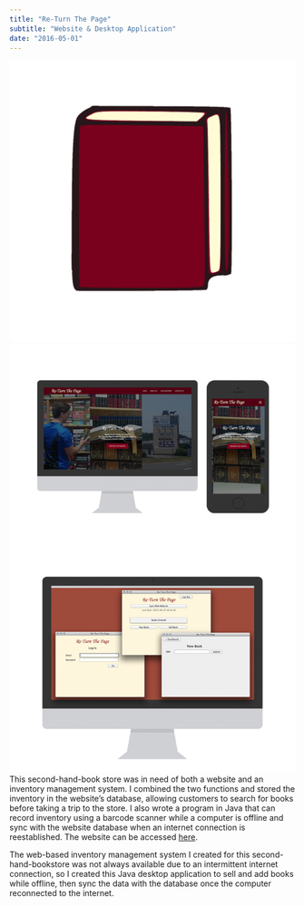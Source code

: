 ```yaml
---
title: "Re-Turn The Page"
subtitle: "Website & Desktop Application"
date: "2016-05-01"
---
```

![Icon](./icon.png)
![Screenshot](./screenshot.png)
This second-hand-book store was in need of both a website and an inventory management system. I combined the two functions and stored the inventory in the website’s database, allowing customers to search for books before taking a trip to the store. I also wrote a program in Java that can record inventory using a barcode scanner while a computer is offline and sync with the website database when an internet connection is reestablished. The website can be accessed [here](http://www.re-turnthepage.com/).

The web-based inventory management system I created for this second-hand-bookstore was not always available due to an intermittent internet connection, so I created this Java desktop application to sell and add books while offline, then sync the data with the database once the computer reconnected to the internet.
